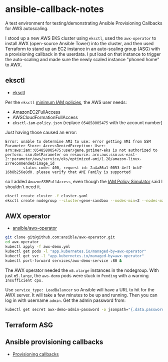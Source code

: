 # ansible-callback-notes

A test environment for testing/demonstrating Ansible Provisioning Callbacks for
AWS autoscaling.

I stood up a new AWS EKS cluster using `eksctl`, used the `awx-operator` to
install AWX (open-source Ansible Tower) into the cluster, and then used
Terraform to stand up an EC2 instance in an auto-scaling group (ASG) with
a provisioning callback in the userdata. I put load on that instance to trigger
the auto-scaling and made sure the newly scaled instance "phoned home" to AWX.

## eksctl

* [eksctl](https://eksctl.io/)

Per the `eksctl` [minimum IAM policies](https://eksctl.io/usage/minimum-iam-policies/),
the AWS user needs:

* AmazonEC2FullAccess
* AWSCloudFormationFullAccess
* `eksctl-iam-policy.json` (replace `054858005475` with the account number)

Just having those caused an error:

```
Error: unable to determine AMI to use: error getting AMI from SSM Parameter Store: AccessDeniedException: User: arn:aws:iam::054858005475:user/gene.gotimer-eks is not authorized to perform: ssm:GetParameter on resource: arn:aws:ssm:us-east-2::parameter/aws/service/eks/optimized-ami/1.20/amazon-linux-2/recommended/image_id
        status code: 400, request id: 2a4a86a1-0053-4ef1-bcb7-16b8b256e8d0. please verify that AMI Family is supported
```

so I added `AmazonSSMFullAccess`, even though the [IAM Policy Simulator](https://policysim.aws.amazon.com/home/index.jsp?#)
said I shouldn't need it.

```bash
eksctl create cluster -f cluster.yaml
eksctl create nodegroup --cluster=gene-sandbox --nodes-min=2 --nodes-max=5 --instance-types=m5.xlarge ng-1
```

## AWX operator

* [ansible/awx-operator](https://github.com/ansible/awx-operator)

```bash
git clone git@github.com:ansible/awx-operator.git
cd awx-operator
kubectl apply -f awx-demo.yml
kubectl get pods -l "app.kubernetes.io/managed-by=awx-operator"
kubectl get svc -l "app.kubernetes.io/managed-by=awx-operator"
kubectl port-forward services/awx-demo-service :80 &
```

The AWX operator needed the `m5.xlarge` instances in the nodegroup. With just
`m5.large`, the `aws-demo` pods were stuck in `Pending` with a warning
`Insufficient cpu.`

Use `service_type: LoadBalancer` so Ansible will have a URL to hit for the AWX
server. It will take a few minutes to be up and running. Then you can log in
with username `admin`. Get the admin password from:

```bash
kubectl get secret awx-demo-admin-password -o jsonpath="{.data.password}" | base64 --decode
```

## Terraform ASG

## Ansible provisioning callbacks

* [Provisioning callbacks](https://docs.ansible.com/ansible-tower/latest/html/userguide/job_templates.html#provisioning-callbacks)
